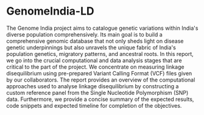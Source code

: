 # GenomeIndia-LD
The Genome India project aims to catalogue genetic variations within India's diverse population comprehensively. Its main goal is to build a comprehensive genomic database that not only sheds light on disease genetic underpinnings but also unravels the unique fabric of India's population genetics, migratory patterns, and ancestral roots. In this report, we go into the crucial computational and data analysis stages that are critical to the part of the project. We concentrate on measuring linkage disequilibrium using pre-prepared Variant Calling Format (VCF) files given by our collaborators. The report provides an overview of the computational approaches used to analyse linkage disequilibrium by constructing a custom reference panel from the Single Nucleotide Polymorphism (SNP) data. Furthermore, we provide a concise summary of the expected results, code snippets and expected timeline for completion of the objectives.  
